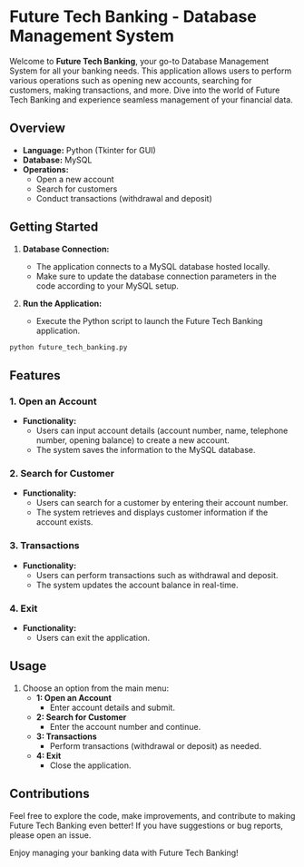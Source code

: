 # Future Tech Banking - Database Management System

Welcome to **Future Tech Banking**, your go-to Database Management System for all your banking needs. This application allows users to perform various operations such as opening new accounts, searching for customers, making transactions, and more. Dive into the world of Future Tech Banking and experience seamless management of your financial data.

## Overview

- **Language:** Python (Tkinter for GUI)
- **Database:** MySQL
- **Operations:**
  - Open a new account
  - Search for customers
  - Conduct transactions (withdrawal and deposit)

## Getting Started

1. **Database Connection:**
    - The application connects to a MySQL database hosted locally.
    - Make sure to update the database connection parameters in the code according to your MySQL setup.

2. **Run the Application:**
    - Execute the Python script to launch the Future Tech Banking application.

```python
python future_tech_banking.py
```

## Features

### 1. Open an Account

- **Functionality:**
    - Users can input account details (account number, name, telephone number, opening balance) to create a new account.
    - The system saves the information to the MySQL database.

### 2. Search for Customer

- **Functionality:**
    - Users can search for a customer by entering their account number.
    - The system retrieves and displays customer information if the account exists.

### 3. Transactions

- **Functionality:**
    - Users can perform transactions such as withdrawal and deposit.
    - The system updates the account balance in real-time.

### 4. Exit

- **Functionality:**
    - Users can exit the application.

## Usage

1. Choose an option from the main menu:
    - **1: Open an Account**
        - Enter account details and submit.
    - **2: Search for Customer**
        - Enter the account number and continue.
    - **3: Transactions**
        - Perform transactions (withdrawal or deposit) as needed.
    - **4: Exit**
        - Close the application.

## Contributions

Feel free to explore the code, make improvements, and contribute to making Future Tech Banking even better! If you have suggestions or bug reports, please open an issue.

Enjoy managing your banking data with Future Tech Banking! 
